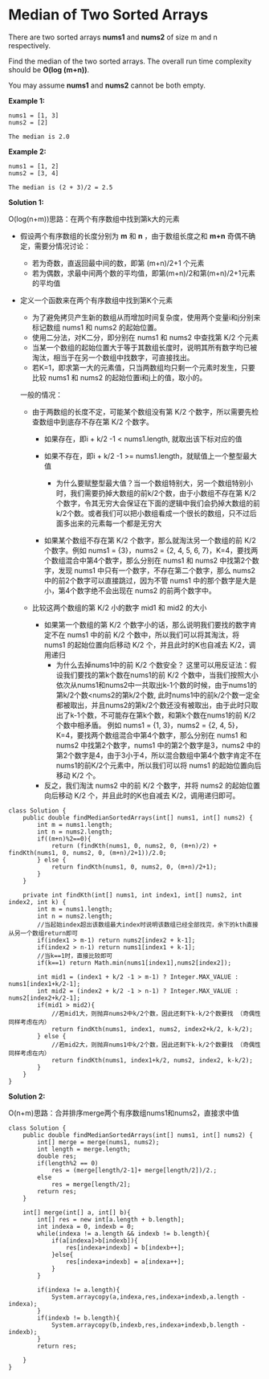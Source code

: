# Median of Two Sorted Arrays

There are two sorted arrays **nums1** and **nums2** of size m and n respectively.

Find the median of the two sorted arrays. The overall run time complexity should be **O(log (m+n))**.

You may assume **nums1** and **nums2** cannot be both empty.

**Example 1:**
```
nums1 = [1, 3]
nums2 = [2]

The median is 2.0
```
**Example 2:**
```
nums1 = [1, 2]
nums2 = [3, 4]

The median is (2 + 3)/2 = 2.5
```
**Solution 1:**

O(log(n+m))思路：在两个有序数组中找到第k大的元素

* 假设两个有序数组的长度分别为 **m** 和 **n** ，由于数组长度之和 **m+n** 奇偶不确定，需要分情况讨论：
  * 若为奇数，直返回最中间的数，即第 (m+n)/2+1 个元素
  * 若为偶数，求最中间两个数的平均值，即第(m+n)/2和第(m+n)/2+1元素的平均值
  
* 定义一个函数来在两个有序数组中找到第K个元素
  * 为了避免拷贝产生新的数组从而增加时间复杂度，使用两个变量i和j分别来标记数组 nums1 和 nums2 的起始位置。
  * 使用二分法，对K二分，即分别在 nums1 和 nums2 中查找第 K/2 个元素
  * 当某一个数组的起始位置大于等于其数组长度时，说明其所有数字均已被淘汰，相当于在另一个数组中找数字，可直接找出。
  * 若K=1，即求第一大的元素值，只当两数组均只剩一个元素时发生，只要比较 nums1 和 nums2 的起始位置i和j上的值，取小的。
  
  一般的情况：
  
  * 由于两数组的长度不定，可能某个数组没有第 K/2 个数字，所以需要先检查数组中到底存不存在第 K/2 个数字。
    * 如果存在，即i + k/2 -1 < nums1.length, 就取出该下标对应的值
    * 如果不存在，即i + k/2 -1 >= nums1.length，就赋值上一个整型最大值
      * 为什么要赋整型最大值？当一个数组特别大，另一个数组特别小时，我们需要扔掉大数组的前k/2个数，由于小数组不存在第 K/2 个数字，令其无穷大会保证在下面的逻辑中我们会扔掉大数组的前k/2个数。或者我们可以把小数组看成一个很长的数组，只不过后面多出来的元素每一个都是无穷大


    * 如果某个数组不存在第 K/2 个数字，那么就淘汰另一个数组的前 K/2 个数字。例如 nums1 = {3}，nums2 = {2, 4, 5, 6, 7}，K=4，要找两个数组混合中第4个数字，那么分别在 nums1 和 nums2 中找第2个数字，发现 nums1 中只有一个数字，不存在第二个数字，那么 nums2 中的前2个数字可以直接跳过，因为不管 nums1 中的那个数字是大是小，第4个数字绝不会出现在 nums2 的前两个数字中。
  
  * 比较这两个数组的第 K/2 小的数字 mid1 和 mid2 的大小
    * 如果第一个数组的第 K/2 个数字小的话，那么说明我们要找的数字肯定不在 nums1 中的前 K/2 个数中，所以我们可以将其淘汰，将 nums1 的起始位置向后移动 K/2 个，并且此时的K也自减去 K/2，调用递归
      * 为什么去掉nums1中的前 K/2 个数安全？ 这里可以用反证法：假设我们要找的第k个数在nums1的前 K/2 个数中，当我们按照大小依次从nums1和nums2中一共取出k-1个数的时候，由于nums1的第k/2个数<nums2的第k/2个数, 此时nums1中的前k/2个数一定全都被取出，并且nums2的第k/2个数还没有被取出，由于此时只取出了k-1个数，不可能存在第k个数，和第k个数在nums1的前 K/2 个数中相矛盾。
      例如 nums1 = {1, 3}，nums2 = {2, 4, 5}，K=4，要找两个数组混合中第4个数字，那么分别在 nums1 和 nums2 中找第2个数字，nums1 中的第2个数字是3，nums2 中的第2个数字是4，由于3小于4，所以混合数组中第4个数字肯定不在 nums1的前K/2个元素中，所以我们可以将 nums1 的起始位置向后移动 K/2 个。    
    * 反之，我们淘汰 nums2 中的前 K/2 个数字，并将 nums2 的起始位置向后移动 K/2 个，并且此时的K也自减去 K/2，调用递归即可。
```
class Solution {
    public double findMedianSortedArrays(int[] nums1, int[] nums2) {
        int m = nums1.length;
        int n = nums2.length;
        if((m+n)%2==0){
            return (findKth(nums1, 0, nums2, 0, (m+n)/2) + findKth(nums1, 0, nums2, 0, (m+n)/2+1))/2.0;
        } else {
            return findKth(nums1, 0, nums2, 0, (m+n)/2+1);
        }
    }

    private int findKth(int[] nums1, int index1, int[] nums2, int index2, int k) {
        int m = nums1.length;
        int n = nums2.length;
        //当起始index超出该数组最大index时说明该数组已经全部找完，余下的kth直接从另一个数组return即可
        if(index1 > m-1) return nums2[index2 + k-1];
        if(index2 > n-1) return nums1[index1 + k-1];
        //当k==1时，直接比较即可
        if(k==1) return Math.min(nums1[index1],nums2[index2]);

        int mid1 = (index1 + k/2 -1 > m-1) ? Integer.MAX_VALUE : nums1[index1+k/2-1];
        int mid2 = (index2 + k/2 -1 > n-1) ? Integer.MAX_VALUE : nums2[index2+k/2-1];
        if(mid1 > mid2){
            //若mid1大，则抛弃nums2中k/2个数，因此还剩下k-k/2个数要找 （奇偶性同样考虑在内）
            return findKth(nums1, index1, nums2, index2+k/2, k-k/2);
        } else {
            //若mid2大，则抛弃nums1中k/2个数，因此还剩下k-k/2个数要找 （奇偶性同样考虑在内）
            return findKth(nums1, index1+k/2, nums2, index2, k-k/2);
        }
    }
}
```
**Solution 2:**

O(n+m)思路：合并排序merge两个有序数组nums1和nums2，直接求中值

```
class Solution {
    public double findMedianSortedArrays(int[] nums1, int[] nums2) {
        int[] merge = merge(nums1, nums2);
        int length = merge.length;
        double res;
        if(length%2 == 0)
            res = (merge[length/2-1]+ merge[length/2])/2.;
        else
            res = merge[length/2];
        return res;
    }
    
    int[] merge(int[] a, int[] b){
        int[] res = new int[a.length + b.length];
        int indexa = 0, indexb = 0;
        while(indexa != a.length && indexb != b.length){
            if(a[indexa]>b[indexb]){
                res[indexa+indexb] = b[indexb++];
            }else{
                res[indexa+indexb] = a[indexa++];
            }
        }
        
        if(indexa != a.length){
            System.arraycopy(a,indexa,res,indexa+indexb,a.length - indexa);
        }
        if(indexb != b.length){
            System.arraycopy(b,indexb,res,indexa+indexb,b.length - indexb);
        }
        return res;
        
    }
}
```
